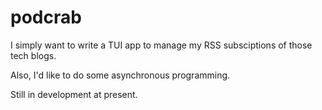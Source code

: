 # podcrab

I simply want to write a TUI app to manage my RSS subsciptions of those tech blogs.

Also, I'd like to do some asynchronous programming.

Still in development at present.
